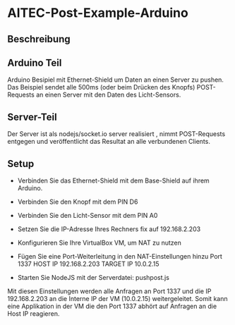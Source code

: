 AITEC-Post-Example-Arduino
==========================

Beschreibung
-----------

Arduino Teil
-----------
Arduino Besipiel mit Ethernet-Shield um Daten an einen Server zu pushen.
Das Beispiel sendet alle 500ms (oder beim Drücken des Knopfs) POST-Requests an einen Server mit den Daten des Licht-Sensors.

Server-Teil
-----------
Der Server ist als nodejs/socket.io server realisiert , nimmt POST-Requests entgegen und veröffentlicht das Resultat an alle verbundenen Clients.

Setup
------
- Verbinden Sie das Ethernet-Shield mit dem Base-Shield auf ihrem Arduino.
- Verbinden Sie den Knopf mit dem PIN D6
- Verbinden Sie den Licht-Sensor mit dem PIN A0

- Setzen Sie die IP-Adresse Ihres Rechners fix auf 192.168.2.203
- Konfigurieren Sie Ihre VirtualBox VM, um NAT zu nutzen
- Fügen Sie eine Port-Weiterleitung in den NAT-Einstellungen hinzu
  Port 1337 HOST IP 192.168.2.203 TARGET IP 10.0.2.15
- Starten Sie NodeJS mit der Serverdatei: pushpost.js
  
 Mit diesen Einstellungen werden alle Anfragen an Port 1337 und die IP 192.168.2.203 an die Interne IP der VM (10.0.2.15) weitergeleitet.
 Somit kann eine Applikation in der VM die den Port 1337 abhört auf Anfragen an die Host IP reagieren.